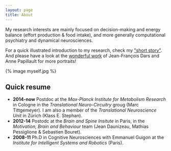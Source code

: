 ```yaml
---
layout: page
title: About
---
```



My research interests are mainly focused on decision-making and energy balance (effort production & food intake), and more generally computational psychiatry and dynamical neurosciences.

For a quick illustrated introduction to my research, check my <a href="http://histoires-courtes.fr/#page=Rigoux" target="_blank">"short story"</a>. And please have a look at the <a href="http://histoires-courtes.fr" target="_blank">wonderful work</a> of Jean-François Dars and Anne Papillault for more portraits!

{% image myself.jpg %}

<h2>Quick resume</h2>

- **2014-now** Postdoc at the _Max-Planck Institute for Metabolism Research_ in Cologne in the _Translational Neuro-Circuitry_ groug (Marc Tittgemeyer). I am also a member of the _Translational Neuroscience Unit_ in Zürich (Klass E. Stephan).
- **2012-14** Postodc at the _Brain and Spine Insitute_ in Paris, in the _Motivation, Brain and Behaviour_ team (Jean Daunizeau, Mathias Pessiglione & Sebastien Bouret).
- **2008-11** Ph.D in Cognitive Neurosciences with Emmanuel Guigon at the _Institute for Intelligent Systems and Robotics_ (Paris).






